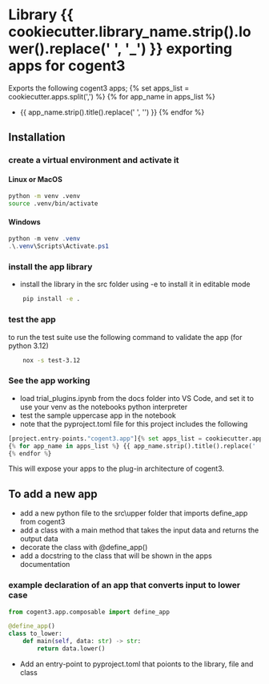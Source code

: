 # Library {{ cookiecutter.library_name.strip().lower().replace(' ', '_') }} exporting apps for cogent3

Exports the following cogent3 apps;
{% set apps_list = cookiecutter.apps.split(',') %}
{% for app_name in apps_list %} 
- {{ app_name.strip().title().replace(' ', '') }}
{% endfor %}


## Installation

### create a virtual environment and activate it

#### Linux or MacOS
```bash
python -m venv .venv
source .venv/bin/activate
```

#### Windows
```powershell
python -m venv .venv
.\.venv\Scripts\Activate.ps1
```
### install the app library

- install the library in the src folder using -e to install it in editable mode

```bash
    pip install -e .
```

### test the app

to run the test suite use the following command to validate the app (for python 3.12)

```bash
    nox -s test-3.12 
```

### See the app working

- load trial_plugins.ipynb from the docs folder into VS Code, and set it to use your venv as the notebooks python interpreter
- test the sample uppercase app in the notebook
- note that the pyproject.toml file for this project includes the following

```python
[project.entry-points."cogent3.app"]{% set apps_list = cookiecutter.apps.split(',') %}
{% for app_name in apps_list %} {{ app_name.strip().title().replace(' ', '') }} = {{ cookiecutter.library_name.strip().lower().replace(' ', '_') }}.{{ app_name.strip().lower().replace(' ', '_') }}:{{ app_name.strip().title().replace(' ', '') }}
{% endfor %}
```
This will expose your apps to the plug-in architecture of cogent3.

## To add a new app

- add a new python file to the src\upper folder that imports define_app from cogent3
- add a class with a main method that takes the input data and returns the output data
- decorate the class with @define_app()
- add a docstring to the class that will be shown in the apps documentation

### example declaration of an app that converts input to lower case 
```python 
from cogent3.app.composable import define_app

@define_app()
class to_lower:
    def main(self, data: str) -> str:
        return data.lower()
```
- Add an entry-point to pyproject.toml that poionts to the library, file and class 
